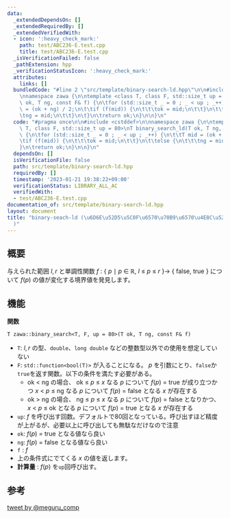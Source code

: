 ```yaml
---
data:
  _extendedDependsOn: []
  _extendedRequiredBy: []
  _extendedVerifiedWith:
  - icon: ':heavy_check_mark:'
    path: test/ABC236-E.test.cpp
    title: test/ABC236-E.test.cpp
  _isVerificationFailed: false
  _pathExtension: hpp
  _verificationStatusIcon: ':heavy_check_mark:'
  attributes:
    links: []
  bundledCode: "#line 2 \"src/template/binary-search-ld.hpp\"\n\n#include <cstddef>\n\
    \nnamespace zawa {\n\ntemplate <class T, class F, std::size_t up = 80>\nT binary_search_ld(T\
    \ ok, T ng, const F& f) {\n\tfor (std::size_t _ = 0 ; _ < up ; _++) {\n\t\tT mid\
    \ = (ok + ng) / 2;\n\t\tif (f(mid)) {\n\t\t\tok = mid;\n\t\t}\n\t\telse {\n\t\t\
    \tng = mid;\n\t\t}\n\t}\n\treturn ok;\n}\n\n}\n"
  code: "#pragma once\n\n#include <cstddef>\n\nnamespace zawa {\n\ntemplate <class\
    \ T, class F, std::size_t up = 80>\nT binary_search_ld(T ok, T ng, const F& f)\
    \ {\n\tfor (std::size_t _ = 0 ; _ < up ; _++) {\n\t\tT mid = (ok + ng) / 2;\n\t\
    \tif (f(mid)) {\n\t\t\tok = mid;\n\t\t}\n\t\telse {\n\t\t\tng = mid;\n\t\t}\n\t\
    }\n\treturn ok;\n}\n\n}\n"
  dependsOn: []
  isVerificationFile: false
  path: src/template/binary-search-ld.hpp
  requiredBy: []
  timestamp: '2023-01-21 19:38:22+09:00'
  verificationStatus: LIBRARY_ALL_AC
  verifiedWith:
  - test/ABC236-E.test.cpp
documentation_of: src/template/binary-search-ld.hpp
layout: document
title: "binary-seach-ld (\u6D6E\u52D5\u5C0F\u6570\u70B9\u6570\u4E8C\u5206\u63A2\u7D22\
  )"
---
```


## 概要

与えられた範囲 $l, r$ と単調性関数 $f\ :\ \{\ p\ \mid\ p\ \in\ \mathbb{R},\ l\ \le\ p\ \le\ r\ \} \rightarrow\ \{\ \text{false},\ \text{true}\ \}$ について $f(p)$ の値が変化する境界値を発見します。


## 機能

**関数**

`T zawa::binary_search<T, F, up = 80>(T ok, T ng, const F& f)`
- `T`: $l, r$ の型、`double`、`long double` などの整数型以外での使用を想定していない
- `F`: `std::function<bool(T)>` が入ることになる。 $p$ を引数にとり、`false`か`true`を返す関数。以下の条件を満たす必要がある。
	- $\text{ok}\ <\ \text{ng}$ の場合、 $\text{ok}\ \le\ p\ \le\ x$ なる $p$ について $f(p)\ =\ \text{true}$ が成り立つかつ $x\ <\ p\ \le\ \text{ng}$ なる $p$ について $f(p)\ =\ \text{false}$ となる $x$ が存在する
	- $\text{ok}\ >\ \text{ng}$ の場合、 $\text{ng}\ \le\ p\ \le\ x$ なる $p$ について $f(p)\ =\ \text{false}$ となりかつ、 $x\ <\ p\ \le\ \text{ok}$ となる $p$ について $f(p)\ =\ \text{true}$ となる $x$ が存在する
- `up`: $f$ を呼び出す回数。デフォルトで80回となっている。呼び出すほど精度が上がるが、必要以上に呼び出しても無駄なだけなので注意
- `ok`: $f(p)\ =\ \text{true}$ となる値なら良い
- `ng`: $f(p)\ =\ \text{false}$ となる値なら良い
- `f` : $f$
- 上の条件式にでてくる $x$ の値を返します。
- **計算量** : $f(p)$ を`up`回呼び出す。

## 参考

[tweet by @meguru_comp](https://twitter.com/meguru_comp/status/697008509376835584)
